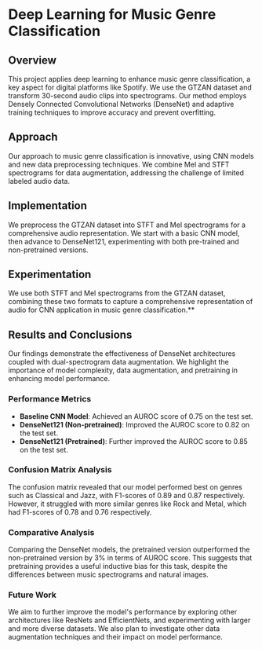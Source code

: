 # Deep Learning for Music Genre Classification

## Overview
This project applies deep learning to enhance music genre classification, a key aspect for digital platforms like Spotify. We use the GTZAN dataset and transform 30-second audio clips into spectrograms. Our method employs Densely Connected Convolutional Networks (DenseNet) and adaptive training techniques to improve accuracy and prevent overfitting.

## Approach
Our approach to music genre classification is innovative, using CNN models and new data preprocessing techniques. We combine Mel and STFT spectrograms for data augmentation, addressing the challenge of limited labeled audio data.

## Implementation
We preprocess the GTZAN dataset into STFT and Mel spectrograms for a comprehensive audio representation. We start with a basic CNN model, then advance to DenseNet121, experimenting with both pre-trained and non-pretrained versions.

## Experimentation 
We use both STFT and Mel spectrograms from the GTZAN dataset, combining these two formats to capture a comprehensive representation of audio for CNN application in music genre classification.**

## Results and Conclusions
Our findings demonstrate the effectiveness of DenseNet architectures coupled with dual-spectrogram data augmentation. We highlight the importance of model complexity, data augmentation, and pretraining in enhancing model performance.

### Performance Metrics
- **Baseline CNN Model**: Achieved an AUROC score of 0.75 on the test set.
- **DenseNet121 (Non-pretrained)**: Improved the AUROC score to 0.82 on the test set.
- **DenseNet121 (Pretrained)**: Further improved the AUROC score to 0.85 on the test set.

### Confusion Matrix Analysis
The confusion matrix revealed that our model performed best on genres such as Classical and Jazz, with F1-scores of 0.89 and 0.87 respectively. However, it struggled with more similar genres like Rock and Metal, which had F1-scores of 0.78 and 0.76 respectively.

### Comparative Analysis
Comparing the DenseNet models, the pretrained version outperformed the non-pretrained version by 3% in terms of AUROC score. This suggests that pretraining provides a useful inductive bias for this task, despite the differences between music spectrograms and natural images.

### Future Work
We aim to further improve the model's performance by exploring other architectures like ResNets and EfficientNets, and experimenting with larger and more diverse datasets. We also plan to investigate other data augmentation techniques and their impact on model performance. 
